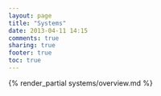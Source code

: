 ```yaml
---
layout: page
title: "Systems"
date: 2013-04-11 14:15
comments: true
sharing: true
footer: true
toc: true
---
```


{% render_partial systems/overview.md %}


